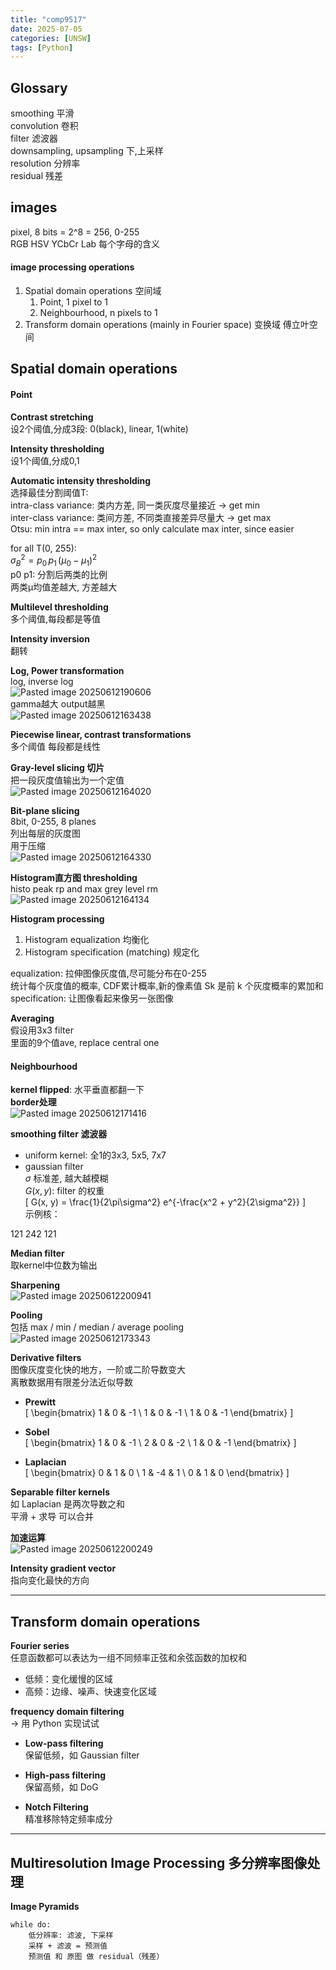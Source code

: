 ```yaml
---
title: "comp9517"
date: 2025-07-05
categories: [UNSW]
tags: [Python]
---
```


## Glossary

smoothing 平滑  
convolution 卷积  
filter 滤波器  
downsampling, upsampling 下,上采样  
resolution 分辨率  
residual 残差  

## images

pixel, 8 bits = 2^8 = 256, 0-255  
RGB HSV YCbCr Lab 每个字母的含义  

#### image processing operations
1. Spatial domain operations 空间域  
	1. Point, 1 pixel to 1  
	2. Neighbourhood, n pixels to 1  
2. Transform domain operations (mainly in Fourier space) 变换域 傅立叶空间  

## Spatial domain operations

#### Point

**Contrast stretching**  
设2个阈值,分成3段: 0(black), linear, 1(white)  

**Intensity thresholding**  
设1个阈值,分成0,1  

**Automatic intensity thresholding**  
选择最佳分割阈值T:  
intra-class variance: 类内方差, 同一类灰度尽量接近 → get min  
inter-class variance: 类间方差, 不同类直接差异尽量大 → get max  
Otsu: min intra == max inter, so only calculate max inter, since easier  

for all T(0, 255):  
$\sigma_B^2 = p_0\,p_1\,(\mu_0 - \mu_1)^2$  
p0 p1: 分割后两类的比例  
两类μ均值差越大, 方差越大  

**Multilevel thresholding**  
多个阈值,每段都是等值  

**Intensity inversion**  
翻转  

**Log, Power transformation**  
log, inverse log  
![Pasted image 20250612190606](assets/images/comp9517/Pasted%20image%2020250612190606.png)  
gamma越大 output越黑  
![Pasted image 20250612163438](assets/images/comp9517/Pasted%20image%2020250612163438.png)  

**Piecewise linear, contrast transformations**  
多个阈值 每段都是线性  

**Gray-level slicing 切片**  
把一段灰度值输出为一个定值  
![Pasted image 20250612164020](assets/images/comp9517/Pasted%20image%2020250612164020.png)  

**Bit-plane slicing**  
8bit, 0-255, 8 planes  
列出每层的灰度图  
用于压缩  
![Pasted image 20250612164330](assets/images/comp9517/Pasted%20image%2020250612164330.png)  

**Histogram直方图 thresholding**  
histo peak rp and max grey level rm  
![Pasted image 20250612164134](assets/images/comp9517/Pasted%20image%2020250612164134.png)  

**Histogram processing**  
1. Histogram equalization 均衡化  
2. Histogram specification (matching) 规定化  

equalization: 拉伸图像灰度值,尽可能分布在0-255  
统计每个灰度值的概率, CDF累计概率,新的像素值 Sk 是前 k 个灰度概率的累加和  
specification: 让图像看起来像另一张图像  

**Averaging**  
假设用3x3 filter  
里面的9个值ave, replace central one  

#### Neighbourhood

**kernel flipped**: 水平垂直都翻一下  
**border处理**  
![Pasted image 20250612171416](assets/images/comp9517/Pasted%20image%2020250612171416.png)  

**smoothing filter 滤波器**  
- uniform kernel: 全1的3x3, 5x5, 7x7  
- gaussian filter  
$\sigma$ 标准差, 越大越模糊  
$G(x,y)$: filter 的权重  
\[
G(x, y) = \frac{1}{2\pi\sigma^2} e^{-\frac{x^2 + y^2}{2\sigma^2}}
\]  
示例核：

121
242
121

**Median filter**  
取kernel中位数为输出  

**Sharpening**  
![Pasted image 20250612200941](assets/images/comp9517/Pasted%20image%2020250612200941.png)  

**Pooling**  
包括 max / min / median / average pooling  
![Pasted image 20250612173343](assets/images/comp9517/Pasted%20image%2020250612173343.png)  

**Derivative filters**  
图像灰度变化快的地方，一阶或二阶导数变大  
离散数据用有限差分法近似导数  

- **Prewitt**  
\[
\begin{bmatrix} 1 & 0 & -1 \\ 1 & 0 & -1 \\ 1 & 0 & -1 \end{bmatrix}
\]  

- **Sobel**  
\[
\begin{bmatrix} 1 & 0 & -1 \\ 2 & 0 & -2 \\ 1 & 0 & -1 \end{bmatrix}
\]  

- **Laplacian**  
\[
\begin{bmatrix} 0 & 1 & 0 \\ 1 & -4 & 1 \\ 0 & 1 & 0 \end{bmatrix}
\]  

**Separable filter kernels**  
如 Laplacian 是两次导数之和  
平滑 + 求导 可以合并  

**加速运算**  
![Pasted image 20250612200249](assets/images/comp9517/Pasted%20image%2020250612200249.png)  

**Intensity gradient vector**  
指向变化最快的方向  

---

## Transform domain operations

**Fourier series**  
任意函数都可以表达为一组不同频率正弦和余弦函数的加权和  
- 低频：变化缓慢的区域  
- 高频：边缘、噪声、快速变化区域  

**frequency domain filtering**  
→ 用 Python 实现试试  

- **Low-pass filtering**  
保留低频，如 Gaussian filter  

- **High-pass filtering**  
保留高频，如 DoG  

- **Notch Filtering**  
精准移除特定频率成分  

---

## Multiresolution Image Processing 多分辨率图像处理

**Image Pyramids**  
```text
while do:
    低分辨率: 滤波, 下采样
    采样 + 滤波 = 预测值
    预测值 和 原图 做 residual（残差）
